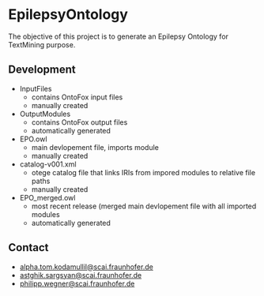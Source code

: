 # EpilepsyOntology

The objective of this project is to generate an Epilepsy Ontology for TextMining purpose.

## Development
- InputFiles
    - contains OntoFox input files
    - manually created
- OutputModules
    - contains OntoFox output files
    - automatically generated
- EPO.owl
    - main devlopement file, imports module
    - manually created
- catalog-v001.xml
     - otege catalog file that links IRIs from impored modules to relative file paths
     - manually created
- EPO_merged.owl
    - most recent release (merged main devlopement file with all imported modules
    - automatically generated

## Contact 
 - alpha.tom.kodamullil@scai.fraunhofer.de
 - astghik.sargsyan@scai.fraunhofer.de
 - philipp.wegner@scai.fraunhofer.de
